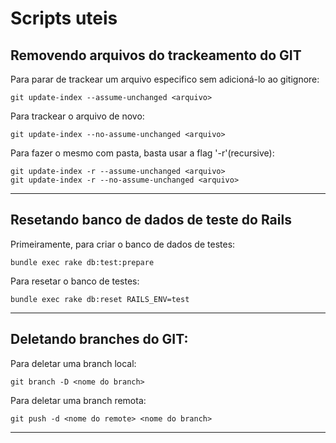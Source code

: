 # Scripts uteis

## Removendo arquivos do trackeamento do GIT

Para parar de trackear um arquivo especifico sem adicioná-lo ao gitignore:
``` shell
git update-index --assume-unchanged <arquivo>
```

Para trackear o arquivo de novo:
``` shell
git update-index --no-assume-unchanged <arquivo>
```

Para fazer o mesmo com pasta, basta usar a flag '-r'(recursive):
``` shell
git update-index -r --assume-unchanged <arquivo>
git update-index -r --no-assume-unchanged <arquivo>
```

----

## Resetando banco de dados de teste do Rails

Primeiramente, para criar o banco de dados de testes:
``` shell
bundle exec rake db:test:prepare
```

Para resetar o banco de testes:
``` shell
bundle exec rake db:reset RAILS_ENV=test
```

----

## Deletando branches do GIT:

Para deletar uma branch local:
``` shell
git branch -D <nome do branch>
```

Para deletar uma branch remota:
``` shell
git push -d <nome do remote> <nome do branch>
```

----
